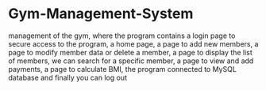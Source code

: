 # Gym-Management-System
management of the gym, where the program contains a login page to secure access to the program, a home page, a page to add new members, a page to modify member data or delete a member, a page to display the list of members, we can search for a specific member, a page to view and add payments, a page to calculate BMI, the program connected to MySQL database  and finally you can log out  
